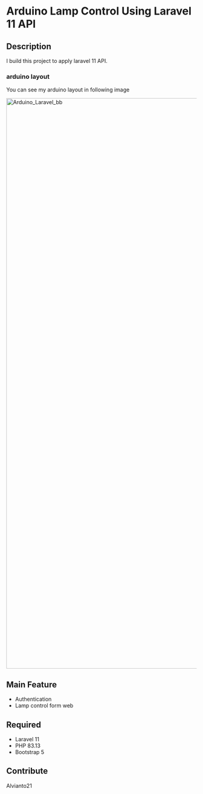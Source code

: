# Arduino Lamp Control Using Laravel 11 API

## Description
I build this project to apply laravel 11 API.

### arduino layout
You can see my arduino layout in following image

<img width="989" height="1507" alt="Arduino_Laravel_bb" src="https://github.com/user-attachments/assets/a4c55a75-0cd4-4b3b-b15b-2a9c110285f9" />

## Main Feature
- Authentication
- Lamp control form web

## Required
- Laravel 11
- PHP 83.13
- Bootstrap 5

## Contribute
Alvianto21
